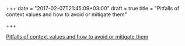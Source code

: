 +++
date = "2017-02-07T21:45:09+03:00"
draft = true
title = "Pitfalls of context values and how to avoid or mitigate them"

+++

<p><a href="https://www.calhoun.io/pitfalls-of-context-values-and-how-to-avoid-or-mitigate-them">Pitfalls of context values and how to avoid or mitigate them</a></p>
